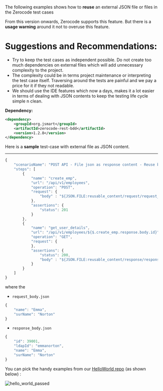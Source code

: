 The following examples shows how to **reuse** an external JSON file or files in the Zerocode test cases

From this version onwards, Zerocode supports this feature. But there is a **usage warning** around it not to overuse this feature.

**Suggestions and Recommendations:**
===
 * Try to keep the test cases as independent possible. Do not create too much dependencies on external files which will add unnecessary complexity to the project. 
 * The complexity could be in terms project maintenance or interpreting the test case itself. Traversing around the tests are painful and we pay a price for it if they not readable.
 * We should use the IDE features which now a days, makes it a lot easier in terms of dealing with JSON contents to keep the testing life cycle simple n clean.

**Dependency:**
```xml
<dependency>
    <groupId>org.jsmart</groupId>
    <artifactId>zerocode-rest-bdd</artifactId>
    <version>1.2.8</version>
</dependency>
```

Here is a **sample** test-case with external file as JSON content.

***

```javaScript
{
    "scenarioName": "POST API - File json as response content - Reuse body",
    "steps": [
        {
            "name": "create_emp",
            "url": "/api/v1/employees",
            "operation": "POST",
            "request": {
                "body" : "${JSON.FILE:reusable_content/request/request_body.json}"
            },
            "assertions": {
                "status": 201
            }
        },
        {
            "name": "get_user_details",
            "url": "/api/v1/employees/${$.create_emp.response.body.id}",
            "operation": "GET",
            "request": {
            },
            "assertions": {
                "status": 200,
                "body" : "${JSON.FILE:reusable_content/response/response_body.json}"
            }
        }
    ]
}
```

where the 
- `request_body.json`
```javaScript
{
    "name": "Emma",
    "surName": "Norton"
}
```

- `response_body.json`
```javaScript
{
    "id": 39001,
    "ldapId": "emmanorton",
    "name": "Emma",
    "surName": "Norton"
}
```

You can pick the handy examples from our [HelloWorld repo](https://github.com/authorjapps/zerocode-hello-world) (as shown below) : 

![hello_world_passed](https://user-images.githubusercontent.com/12598420/47264733-49dbbd80-d514-11e8-96db-4e593c68b96d.png)


